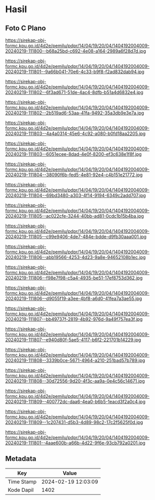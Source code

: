 # Hasil

## Foto C Plano

https://sirekap-obj-formc.kpu.go.id/4d2e/pemilu/pdpr/14/04/19/20/04/1404192004009-20240219-111800--b68a25bd-c692-4e08-a164-2989a6f28d7d.jpg

https://sirekap-obj-formc.kpu.go.id/4d2e/pemilu/pdpr/14/04/19/20/04/1404192004009-20240219-111801--9a66b041-70e6-4c33-b9f8-f2ad832dab94.jpg

https://sirekap-obj-formc.kpu.go.id/4d2e/pemilu/pdpr/14/04/19/20/04/1404192004009-20240219-111802--6f3ad671-51de-4ac4-8dfb-b51a4d6832e4.jpg

https://sirekap-obj-formc.kpu.go.id/4d2e/pemilu/pdpr/14/04/19/20/04/1404192004009-20240219-111802--2b519ad6-53aa-41fa-9492-35a3db9e3e7a.jpg

https://sirekap-obj-formc.kpu.go.id/4d2e/pemilu/pdpr/14/04/19/20/04/1404192004009-20240219-111803--4a4a0314-45e6-4c92-a080-b0fd18aa2205.jpg

https://sirekap-obj-formc.kpu.go.id/4d2e/pemilu/pdpr/14/04/19/20/04/1404192004009-20240219-111803--6051ecee-8dad-4e0f-8200-ef3c638e1f8f.jpg

https://sirekap-obj-formc.kpu.go.id/4d2e/pemilu/pdpr/14/04/19/20/04/1404192004009-20240219-111804--38090f6b-fed5-4e81-92e4-c4b151e21772.jpg

https://sirekap-obj-formc.kpu.go.id/4d2e/pemilu/pdpr/14/04/19/20/04/1404192004009-20240219-111804--69bd3480-a303-4f14-9194-6349c2add707.jpg

https://sirekap-obj-formc.kpu.go.id/4d2e/pemilu/pdpr/14/04/19/20/04/1404192004009-20240219-111805--ac022cfe-3244-40bb-ad81-0cdc1b15b4ba.jpg

https://sirekap-obj-formc.kpu.go.id/4d2e/pemilu/pdpr/14/04/19/20/04/1404192004009-20240219-111805--c99e9406-4de7-484e-bdde-d9fb30aaa001.jpg

https://sirekap-obj-formc.kpu.go.id/4d2e/pemilu/pdpr/14/04/19/20/04/1404192004009-20240219-111806--abb19566-4253-4d23-9a8e-94652108b1ec.jpg

https://sirekap-obj-formc.kpu.go.id/4d2e/pemilu/pdpr/14/04/19/20/04/1404192004009-20240219-111806--f98e7f98-c5a4-4935-be51-17ef8753d362.jpg

https://sirekap-obj-formc.kpu.go.id/4d2e/pemilu/pdpr/14/04/19/20/04/1404192004009-20240219-111806--d9055f19-a3ee-4bf8-a6d0-41fea7a3ae55.jpg

https://sirekap-obj-formc.kpu.go.id/4d2e/pemilu/pdpr/14/04/19/20/04/1404192004009-20240219-111807--bb49737f-2819-4b92-976d-9a49f757ea3f.jpg

https://sirekap-obj-formc.kpu.go.id/4d2e/pemilu/pdpr/14/04/19/20/04/1404192004009-20240219-111807--e940d80f-5ae5-4117-b6f2-221701b14229.jpg

https://sirekap-obj-formc.kpu.go.id/4d2e/pemilu/pdpr/14/04/19/20/04/1404192004009-20240219-111808--3339b0ce-5671-4964-a210-251bad57b789.jpg

https://sirekap-obj-formc.kpu.go.id/4d2e/pemilu/pdpr/14/04/19/20/04/1404192004009-20240219-111808--30d72556-9d20-4f3c-aa9a-0e4c56c14671.jpg

https://sirekap-obj-formc.kpu.go.id/4d2e/pemilu/pdpr/14/04/19/20/04/1404192004009-20240219-111809--400772dc-daa6-4ea0-b6b5-1eacd3f2a0c4.jpg

https://sirekap-obj-formc.kpu.go.id/4d2e/pemilu/pdpr/14/04/19/20/04/1404192004009-20240219-111809--1c207431-d5b3-4d89-98c2-17c2f5625f0d.jpg

https://sirekap-obj-formc.kpu.go.id/4d2e/pemilu/pdpr/14/04/19/20/04/1404192004009-20240219-111801--4aae600b-a66b-4d22-9f6e-93cb792a0201.jpg


## Metadata

| Key        | Value               |
| ---------- | ------------------- |
| Time Stamp | 2024-02-19 12:03:09 |
| Kode Dapil | 1402                |



